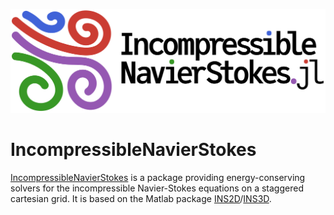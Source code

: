 ![Logo](assets/logo_text_dots.png)

# IncompressibleNavierStokes

[IncompressibleNavierStokes](https://github.com/agdestein/IncompressibleNavierStokes.jl) is
a package providing energy-conserving solvers for the incompressible Navier-Stokes equations
on a staggered cartesian grid. It is based on the Matlab package
[INS2D](https://github.com/bsanderse/INS2D)/[INS3D](https://github.com/bsanderse/INS3D).
